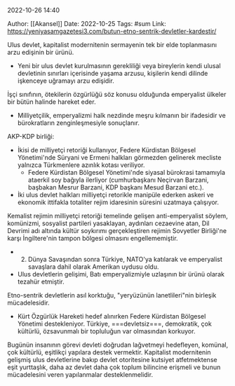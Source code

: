 
2022-10-26 14:40

Author: [[Akansel]]
Date: 2022-10-25
Tags: #sum
Link: https://yeniyasamgazetesi3.com/butun-etno-sentrik-devletler-kardestir/

Ulus devlet, kapitalist modernitenin sermayenin tek bir elde toplanmasını arzu edişinin bir ürünü.
- Yeni bir ulus devlet kurulmasının gerekliliği veya bireylerin kendi ulusal devletinin sınırları içerisinde yaşama arzusu, kişilerin kendi dilinde işkenceye uğramayı arzu edişidir.

İşçi sınıfının, ötekilerin özgürlüğü söz konusu olduğunda emperyalist ülkeler bir bütün halinde hareket eder.
- Milliyetçilik, emperyalizmi halk nezdinde meşru kılmanın bir ifadesidir ve bürokratların zenginleşmesiyle sonuçlanır.

AKP-KDP birliği:
- İkisi de milliyetçi retoriği kullanıyor, Federe Kürdistan Bölgesel Yönetimi'nde Süryani ve Ermeni halkları görmezden gelinerek mecliste yalnızca Türkmenlere azınlık kotası veriliyor.
	- Federe Kürdistan Bölgesel Yönetimi'nde siyasal bürokrasi tamamıyla ataerkil soy bağıyla ilerliyor (cumhurbaşkanı Neçirvan Barzani, başbakan Mesrur Barzani, KDP başkanı Mesud Barzani etc.).
- İki ulus devlet halkları milliyetçi retorikle manipüle ederken askeri ve ekonomik ittifakla totaliter rejim idaresinin süresini uzatmaya çalışıyor.

Kemalist rejimin milliyetçi retoriği temelinde gelişen anti-emperyalist söylem, komünizmi, sosyalist partileri yasaklayan, aydınları cezaevine atan, Dil Devrimi adı altında kültür soykırımı gerçekleştiren rejimin Sovyetler Birliği'ne karşı İngiltere'nin tampon bölgesi olmasını engellememiştir.
- 2. Dünya Savaşından sonra Türkiye, NATO'ya katılarak ve emperyalist savaşlara dahil olarak Amerikan uydusu oldu.
- Ulus devletlerin gelişimi, Batı emperyalizmiyle uzlaşının bir ürünü olarak tezahür etmiştir.

Etno-sentrik devletlerin asıl korktuğu, "yeryüzünün lanetlileri"nin birleşik mücadelesidir.
- Kürt Özgürlük Hareketi hedef alınırken Federe Kürdistan Bölgesel Yönetimi destekleniyor. Türkiye, ===devletsiz===, demokratik, çok kültürlü, özsavunmalı bir topluluğun var olmasından korkuyor.

Bugünün insanının görevi devleti doğrudan lağvetmeyi hedefleyen, komünal, çok kültürlü, eşitlikçi yapılara destek vermektir. Kapitalist modernitenin gelişmiş ulus devletlerine bakıp devlet otoritesine kutsiyet atfetmektense eşit yurttaşlık, daha az devlet daha çok toplum bilincine erişmeli ve bunun mücadelesini veren yapılanmalar desteklenmelidir.